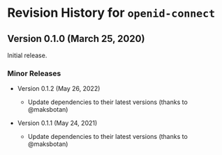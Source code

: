 # Revision History for `openid-connect`

## Version 0.1.0 (March 25, 2020)

Initial release.

### Minor Releases

  * Version 0.1.2 (May 26, 2022)

    - Update dependencies to their latest versions (thanks to @maksbotan)

  * Version 0.1.1 (May 24, 2021)

    - Update dependencies to their latest versions (thanks to @maksbotan)
